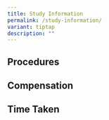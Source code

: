 ```yaml
---
title: Study Information
permalink: /study-information/
variant: tiptap
description: ""
---
```

<h2>Procedures</h2>
<p></p>
<h2>Compensation</h2>
<p></p>
<h2>Time Taken</h2>
<p></p>